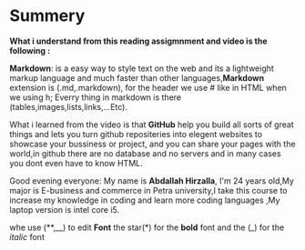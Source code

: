# Summery 

**What i understand from this reading assigmnment and video is the following :**

**Markdown**: is a easy way to style text on the web and its a lightweight markup language and much faster than other languages,**Markdown** extension is (.md,.markdown), for the header we use # like in HTML when we using h; Everry thing in markdown is there (tables,images,lists,links,...Etc).

What i learned from the video is that **GitHub** help you build all sorts of great things and lets you turn github repositeries into elegent websites to showcase your bussiness or project, and you can share your pages with the world,in github there are no database and no servers and in many cases you dont even have to know HTML.

Good evening everyone: My name is **Abdallah Hirzalla**, I'm 24 years old,My major is E-business and commerce in Petra university,I take this course to increase my knowledge in coding and learn more coding languages ,My laptop version is intel core i5.

whe use (**,__) to edit **Font** the star(*) for the **bold** font and the (_) for the _italic_ font  
